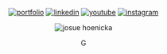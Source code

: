 <div align="center">

  [![portfolio](https://img.shields.io/badge/portfolio-000?style=for-the-badge&logo=ko-fi&logoColor=white)](https://josuehoenicka.github.io/)
  [![linkedin](https://img.shields.io/badge/linkedin-000?style=for-the-badge&logo=linkedin&logoColor=white)](https://www.linkedin.com/in/josuehoenicka/)
  [![youtube](https://img.shields.io/badge/youtube-000?style=for-the-badge&logo=youtube&logoColor=white)](https://www.instagram.com/https://www.youtube.com/channel/UC9iBosOLYhjDbCoPIjLR3lw/?hl=es)
  [![instagram](https://img.shields.io/badge/instagram-000?style=for-the-badge&logo=instagram&logoColor=white)](https://www.instagram.com/josuehoenicka/?hl=es)
  
  <p><img align="center" src="https://github-readme-streak-stats.herokuapp.com/?user=josuehoenicka&theme=dark" alt="josue hoenicka" /></p>
  
  G

</div>
